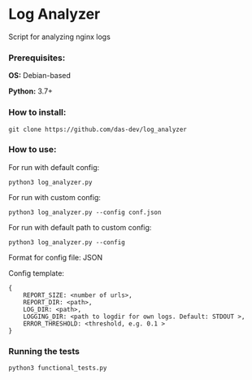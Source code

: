 # Log Analyzer
Script for analyzing nginx logs

### Prerequisites:
**OS:** Debian-based

**Python:** 3.7+

### How to install:
    git clone https://github.com/das-dev/log_analyzer
    
### How to use:
For run with default config:

    python3 log_analyzer.py
For run with custom config:

    python3 log_analyzer.py --config conf.json
For run with default path to custom config:

    python3 log_analyzer.py --config

Format for config file: JSON

Config template:
    
    {
        REPORT_SIZE: <number of urls>,
        REPORT_DIR: <path>,
        LOG_DIR: <path>,
        LOGGING_DIR: <path to logdir for own logs. Default: STDOUT >,
        ERROR_THRESHOLD: <threshold, e.g. 0.1 >
    }

### Running the tests

    python3 functional_tests.py